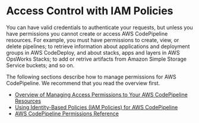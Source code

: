 # Access Control with IAM Policies<a name="access-control"></a>

You can have valid credentials to authenticate your requests, but unless you have permissions you cannot create or access AWS CodePipeline resources\. For example, you must have permissions to create, view, or delete pipelines; to retrieve information about applications and deployment groups in AWS CodeDeploy, and about stacks, apps and layers in AWS OpsWorks Stacks; to add or retrive artifacts from Amazon Simple Storage Service buckets; and so on\.

The following sections describe how to manage permissions for AWS CodePipeline\. We recommend that you read the overview first\.
+ [Overview of Managing Access Permissions to Your AWS CodePipeline Resources](iam-access-control-identity-based.md)
+ [Using Identity\-Based Policies \(IAM Policies\) for AWS CodePipeline](iam-identity-based-access-control.md)
+ [AWS CodePipeline Permissions Reference](permissions-reference.md)